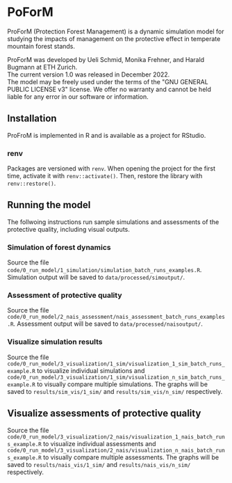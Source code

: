 # PoForM
ProForM (Protection Forest Management) is a dynamic simulation model for studying the impacts of management on the protective effect in temperate mountain forest stands.

ProForM was developed by Ueli Schmid, Monika Frehner, and Harald Bugmann at ETH Zurich.  
The current version 1.0 was released in December 2022.  
The model may be freely used under the terms of the "GNU GENERAL PUBLIC LICENSE v3" license.
We offer no warranty and cannot be held liable for any error in our software or information.

## Installation
ProFroM is implemented in R and is available as a project for RStudio.  

### renv
Packages are versioned with `renv`.
When opening the project for the first time, activate it with `renv::activate()`. Then, restore the library with `renv::restore()`.


## Running the model
The follwoing instructions run sample simulations and assessments of the protective quality, including visual outputs.

### Simulation of forest dynamics
Source the file `code/0_run_model/1_simulation/simulation_batch_runs_examples.R`. Simulation output will be saved to
`data/processed/simoutput/`.

### Assessment of protective quality
Source the file `code/0_run_model/2_nais_assessment/nais_assessment_batch_runs_examples.R`. Assessment output will be saved to
`data/processed/naisoutput/`.

### Visualize simulation results
Source the file `code/0_run_model/3_visualization/1_sim/visualization_1_sim_batch_runs_example.R` to visualize
individual simulations and `code/0_run_model/3_visualization/1_sim/visualization_n_sim_batch_runs_example.R` to visually
compare multiple simulations. The graphs will be saved to
`results/sim_vis/1_sim/` and `results/sim_vis/n_sim/` respectively.

## Visualize assessments of protective quality
Source the file `code/0_run_model/3_visualization/2_nais/visualization_1_nais_batch_runs_example.R` to visualize
individual assessments and `code/0_run_model/3_visualization/2_nais/visualization_n_nais_batch_runs_example.R` to visually
compare multiple assessments. The graphs will be saved to
`results/nais_vis/1_sim/` and `results/nais_vis/n_sim/` respectively.

